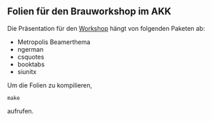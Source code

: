 ## Folien für den Brauworkshop im AKK

Die Präsentation für den [Workshop](https://www.akk.org/workshops/K13.php) hängt von folgenden Paketen ab:

* Metropolis Beamerthema
* ngerman
* csquotes
* booktabs
* siunitx

Um die Folien zu kompilieren,

    make

aufrufen.
